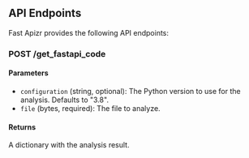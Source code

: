 ## API Endpoints <!-- markdownlint-disable MD041 -->

Fast Apizr provides the following API endpoints:

### POST /get_fastapi_code

#### Parameters

- `configuration` (string, optional): The Python version to use for the analysis. Defaults to "3.8".
- `file` (bytes, required): The file to analyze.

#### Returns

A dictionary with the analysis result.
